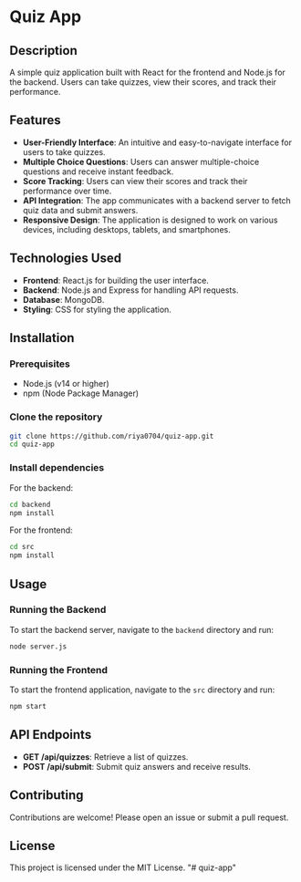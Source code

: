 # Quiz App

## Description
A simple quiz application built with React for the frontend and Node.js for the backend. Users can take quizzes, view their scores, and track their performance.

## Features
- **User-Friendly Interface**: An intuitive and easy-to-navigate interface for users to take quizzes.
- **Multiple Choice Questions**: Users can answer multiple-choice questions and receive instant feedback.
- **Score Tracking**: Users can view their scores and track their performance over time.
- **API Integration**: The app communicates with a backend server to fetch quiz data and submit answers.
- **Responsive Design**: The application is designed to work on various devices, including desktops, tablets, and smartphones.

## Technologies Used
- **Frontend**: React.js for building the user interface.
- **Backend**: Node.js and Express for handling API requests.
- **Database**:  MongoDB.
- **Styling**: CSS for styling the application.

## Installation

### Prerequisites
- Node.js (v14 or higher)
- npm (Node Package Manager)

### Clone the repository
```bash
git clone https://github.com/riya0704/quiz-app.git
cd quiz-app
```

### Install dependencies
For the backend:
```bash
cd backend
npm install
```

For the frontend:
```bash
cd src
npm install
```

## Usage

### Running the Backend
To start the backend server, navigate to the `backend` directory and run:
```bash
node server.js
```

### Running the Frontend
To start the frontend application, navigate to the `src` directory and run:
```bash
npm start
```

## API Endpoints
- **GET /api/quizzes**: Retrieve a list of quizzes.
- **POST /api/submit**: Submit quiz answers and receive results.

## Contributing
Contributions are welcome! Please open an issue or submit a pull request.

## License
This project is licensed under the MIT License.
"# quiz-app" 
